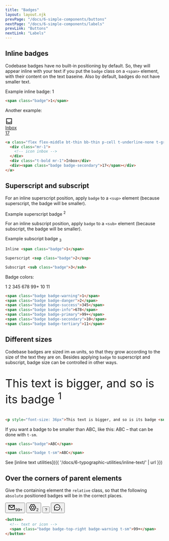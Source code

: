 ```yaml
---
title: "Badges"
layout: layout.njk
prevPage: "/docs/6-simple-components/buttons"
nextPage: "/docs/6-simple-components/labels"
prevLink: "Buttons"
nextLink: "Labels"
---
```


## Inline badges

Codebase badges have no built-in positioning by default. So, they will appear inline with your text if you put the `badge` class on a `<span>` element, with their content on the text baseine. Also by default, badges do not have smaller text.

Example inline badge: <span class="badge">1</span>

```html
<span class="badge">1</span>
```
Another example:

<div class="my-6">
<a class="flex flex-middle bt-thin bb-thin p-cell t-underline-none t-gray-700 hover:t-gray-900 hover:bg-gray-100" href="#/">
<div class="mr-1">
<svg xmlns="http://www.w3.org/2000/svg" width="24" height="24" fill="currentColor" viewBox="0 0 256 256"><rect width="256" height="256" fill="none"></rect><rect x="40" y="40" width="176" height="176" rx="8" fill="none" stroke="currentColor" stroke-linecap="round" stroke-linejoin="round" stroke-width="20"></rect><path d="M40,156H76.7a7.9,7.9,0,0,1,5.6,2.3l19.4,19.4a7.9,7.9,0,0,0,5.6,2.3h41.4a7.9,7.9,0,0,0,5.6-2.3l19.4-19.4a7.9,7.9,0,0,1,5.6-2.3H216" fill="none" stroke="currentColor" stroke-linecap="round" stroke-linejoin="round" stroke-width="20"></path></svg></div>
<div class="t-bold mr-1">Inbox</div>
<div><span class="badge badge-secondary">17</span></div>
</a>
</div>

```html
<a class="flex flex-middle bt-thin bb-thin p-cell t-underline-none t-gray-700 hover:t-gray-900 hover:bg-gray-100" href="">
  <div class="mr-1">
    <!-- icon inbox -->
  </div>
  <div class="t-bold mr-1">Inbox</div>
  <div><span class="badge badge-secondary">17</span></div>
</a>
```

## Superscript and subscript

For an inline superscript position, apply `badge` to a `<sup>` element (because superscript, the badge will be smaller).

Example superscript badge <sup class="badge">2</sup>

For an inline subscript position, apply `badge` to a `<sub>` element (because subscript, the badge will be smaller).

Example subscript badge <sub class="badge">3</sub>

```html
Inline <span class="badge">1</span>

Superscript <sup class="badge">2</sup>

Subscript <sub class="badge">3</sub>
```

Badge colors:

<span class="badge badge-warning">1</span> <span class="badge badge-danger">2</span> <span class="badge badge-success">345</span> <span class="badge badge-info">678</span> <span class="badge badge-primary">99+</span> <span class="badge badge-secondary">10</span> <span class="badge badge-tertiary">11</span>


```html
<span class="badge badge-warning">1</span>
<span class="badge badge-danger">2</span>
<span class="badge badge-success">345</span>
<span class="badge badge-info">678</span>
<span class="badge badge-primary">99+</span>
<span class="badge badge-secondary">10</span>
<span class="badge badge-tertiary">11</span>
```

## Different sizes

Codebase badges are sized im `em` units, so that they grow according to the size of the text they are on. Besides applying `badge` to superscript and subscript, badge size can be controlled in other ways.

<p style="font-size: 36px">This text is bigger, and so is its badge <sup class="badge">1</sup></p>

```html
<p style="font-size: 36px">This text is bigger, and so is its badge <sup class="badge">1</sup></p>
```

If you want a badge to be smaller than <span class="badge">ABC</span>, like this: <span class="badge t-sm">ABC</span> – that can be done with `t-sm`.

```html
<span class="badge">ABC</span>

<span class="badge t-sm">ABC</span>
```

See [inline text utilities]({{ '/docs/6-typographic-utilities/inline-text/' | url }})

## Over the corners of parent elements

Give the containing element the `relative` class, so that the following `absolute` positioned badges will be in the correct places.

<div class="container-sm my-6">
<div class="flex flex-middle">
<button class="btn btn-primary btn-icon relative mr-3"><svg xmlns="http://www.w3.org/2000/svg" width="24" height="24" fill="currentColor" viewBox="0 0 256 256"><rect width="256" height="256" fill="none"></rect><path d="M32,56H224a0,0,0,0,1,0,0V192a8,8,0,0,1-8,8H40a8,8,0,0,1-8-8V56A0,0,0,0,1,32,56Z" fill="none" stroke="currentColor" stroke-linecap="round" stroke-linejoin="round" stroke-width="20"></path><polyline points="224 56 128 144 32 56" fill="none" stroke="currentColor" stroke-linecap="round" stroke-linejoin="round" stroke-width="20"></polyline></svg><span class="badge badge-top-right badge-warning t-sm">99+</span></button>
<button class="btn-icon relative mr-3"><svg xmlns="http://www.w3.org/2000/svg" width="24" height="24" fill="currentColor" viewBox="0 0 256 256"><rect width="256" height="256" fill="none"></rect><circle cx="128" cy="128" r="44" fill="none" stroke="currentColor" stroke-linecap="round" stroke-linejoin="round" stroke-width="20"></circle><path d="M197.4,80.7a73.6,73.6,0,0,1,6.3,10.9L229.6,106a102,102,0,0,1,.1,44l-26,14.4a73.6,73.6,0,0,1-6.3,10.9l.5,29.7a104,104,0,0,1-38.1,22.1l-25.5-15.3a88.3,88.3,0,0,1-12.6,0L96.3,227a102.6,102.6,0,0,1-38.2-22l.5-29.6a80.1,80.1,0,0,1-6.3-11L26.4,150a102,102,0,0,1-.1-44l26-14.4a73.6,73.6,0,0,1,6.3-10.9L58.1,51A104,104,0,0,1,96.2,28.9l25.5,15.3a88.3,88.3,0,0,1,12.6,0L159.7,29a102.6,102.6,0,0,1,38.2,22Z" fill="none" stroke="currentColor" stroke-linecap="round" stroke-linejoin="round" stroke-width="20"></path></svg><span class="badge badge-bottom-right badge-primary">2</span></button>
<button class="btn-icon relative b-dashed mr-3"><span class="badge badge-top-left">?</span></button>
<button class="btn btn-secondary btn-icon relative"><svg xmlns="http://www.w3.org/2000/svg" width="24" height="24" fill="currentColor" viewBox="0 0 256 256"><rect width="256" height="256" fill="none"></rect><path d="M45.4,177A95.9,95.9,0,1,1,79,210.6h0L45.8,220a7.9,7.9,0,0,1-9.8-9.8L45.4,177Z" fill="none" stroke="currentColor" stroke-linecap="round" stroke-linejoin="round" stroke-width="20"></path><circle cx="100" cy="128" r="16"></circle><circle cx="156" cy="128" r="16"></circle></svg><span class="badge badge-bottom-left badge-danger t-sm">!</span></button>
</div>
</div>

```html
<button>
  <!-- text or icon -->
  <span class="badge badge-top-right badge-warning t-sm">99+</span>
</button>
```